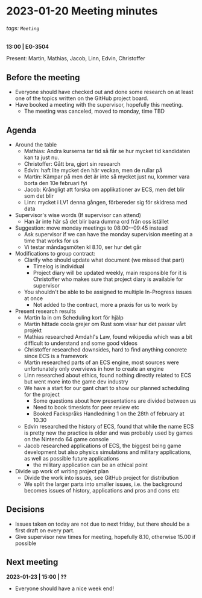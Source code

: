 # 2023-01-20 Meeting minutes
###### tags: `Meeting`
**13:00 | EG-3504**

Present: Martin, Mathias, Jacob, Linn, Edvin, Christoffer

## Before the meeting
* Everyone should have checked out and done some research on at least one of the topics written on the GitHub project board.
* Have booked a meeting with the supervisor, hopefully this meeting.
    * The meeting was canceled, moved to monday, time TBD

## Agenda
* Around the table
    * Mathias: Andra kurserna tar tid så får se hur mycket tid kandidaten kan ta just nu. 
    * Christoffer: Gått bra, gjort sin research
    * Edvin: haft lite mycket den här veckan, men de rullar på
    * Martin: Kämpar på men det är inte så mycket just nu, kommer vara borta den 10e februari fyi
    * Jacob: Krångligt att forska om applikationer av ECS, men det blir som det blir
    * Linn: mycket i LV1 denna gången, förbereder sig för skidresa med data
* Supervisor's wise words (If supervisor can attend)
    * Han är inte här så det blir bara dumma ord från oss istället
* Suggestion: move monday meetings to 08:00--09:45 instead
  * Ask supervisor if we can have the monday supervision meeting at a time that works for us
  * Vi testar måndagsmöten kl 8.10, ser hur det går
* Modifications to group contract:
  * Clarify who should update what document (we missed that part)
      * Timelog is individual
      * Project diary will be updated weekly, main responsible for it is Christoffer who makes sure that project diary is available for supervisor
  * You shouldn't be able to be assigned to multiple In-Progress issues at once
      * Not added to the contract, more a praxis for us to work by
* Present research results
    * Martin la in om Scheduling kort för hjälp
    * Martin hittade coola grejer om Rust som visar hur det passar vårt projekt
    * Mathias researched Amdahl's Law, found wikipedia which was a bit difficult to understand and some good videos
    * Christoffer researched downsides, hard to find anything concrete since ECS is a framework
    * Martin researched parts of an ECS engine, most sources were unfortunately only overviews in how to create an engine
    * Linn researched about ethics, found nothing directly related to ECS but went more into the game dev industry
    * We have a start for our gant chart to show our planned scheduling for the project
        * Some questions about how presentations are divided between us
        * Need to book timeslots for peer review etc
        * Booked Fackspråks Handledning 1 on the 28th of february at 10.30
    * Edvin researched the history of ECS, found that while the name ECS is pretty new the practice is older and was probably used by games on the Nintendo 64 game console
    * Jacob researched applications of ECS, the biggest being game development but also physics simulations and military applications, as well as possible future applications
        * the military application can be an ethical point
* Divide up work of writing project plan
    * Divide the work into issues, see GitHub project for distribution
    * We split the larger parts into smaller issues, i.e. the background becomes issues of history, applications and pros and cons etc

## Decisions
* Issues taken on today are not due to next friday, but there should be a first draft on every part. 
* Give supervisor new times for meeting, hopefully 8.10, otherwise 15.00 if possible

## Next meeting

**2023-01-23 | 15:00 | ??**
* Everyone should have a nice week end!